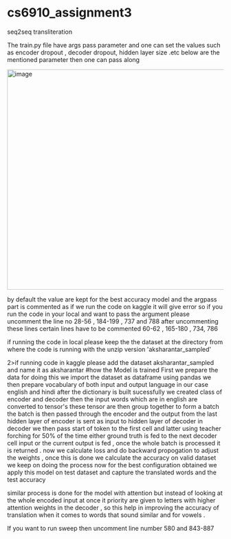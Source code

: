 # cs6910_assignment3
seq2seq transliteration

The train.py file have args pass parameter and one can set the values such as encoder dropout , decoder dropout, hidden layer size .etc below are the mentioned parameter then one can pass along 


<img width="512" alt="image" src="https://github.com/Bhaveshsingh9999/cs6910_assignment3/assets/110417684/773a6dc5-bae0-45ba-9c20-b1fe35ffafe4">

by default the value are kept for the best accuracy model and the argpass part is commented as if we run the code on kaggle it will give error so if you run the code in your local and want to pass the argument please uncomment the line no 28-56   , 184-199 , 737 and 788 after uncommenting these lines certain lines have to be commented
60-62 , 165-180 , 734, 786 


if running the code in local please keep the the dataset at the directory from where the code is running with the unzip version 'aksharantar_sampled'



2>if running code in kaggle please add the dataset aksharantar_sampled and name it as aksharantar 
#how the Model is trained 
First we prepare the data for doing this we import the dataset as dataframe using pandas 
we then prepare vocabulary of both input and output language in our case english and hindi
after the dictionary is built sucessfully we created class of encoder and decoder 
then the input words which are in english are converted to tensor's these tensor are then group together to form a batch 
the batch is then passed through the encoder and the output from the last hidden layer of encoder is sent as input to hidden layer of decoder 
in decoder we then pass start of token to the first cell and latter using teacher forching for 50% of the time either ground truth is fed to the next decoder cell input or the current output is fed , once the whole batch is processed it is returned .
now we calculate loss and do backward propogation to adjust the weights , once this is done we calculate the accuracy on valid dataset we keep on doing the process 
now for the best configuration obtained we apply this model on test dataset and capture the translated words and the test accuracy 

similar process is done for the model with attention but instead of looking at the whole encoded input at once it priority are given to letters with higher attention 
weights in the decoder , so this help in improving the accuracy of translation when it comes to words that sound similar and for vowels .

If you want to run sweep then uncomment line number 580 and 843-887







